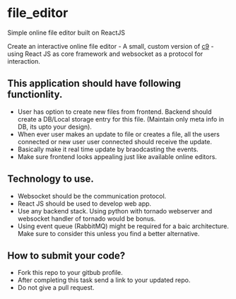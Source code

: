 # file_editor
Simple online file editor built on ReactJS

Create an interactive online file editor - A small, custom version of [c9](https://c9.io/) - using React JS as core framework and websocket as a protocol for interaction.

## This application should have following functionlity.
- User has option to create new files from frontend. Backend should create a DB/Local storage entry for this file. (Maintain only meta info in DB, its upto your design).
- When ever user makes an update to file or creates a file, all the users connected or new user user connected should receive the update.
- Basically make it real time update by braodcasting the events.
- Make sure frontend looks appealing just like available online editors.

## Technology to use.
- Websocket should be the communication protocol.
- React JS should be used to develop web app.
- Use any backend stack. Using python with tornado webserver and websocket handler of tornado would be bonus.
- Using event queue (RabbitMQ) might be required for a baic architecture. Make sure to consider this unless you find a better alternative.

## How to submit your code?
- Fork this repo to your gitbub profile.
- After completing this task send a link to your updated repo.
- Do not give a pull request.
